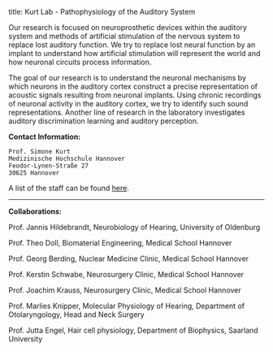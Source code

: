 title: Kurt Lab - Pathophysiology of the Auditory System

Our research is focused on neuroprosthetic devices within the auditory system and methods of artificial stimulation of the nervous system to replace lost auditory function. We try to replace lost neural function by an implant to understand how artificial stimulation will represent the world and how neuronal circuits process information. 

The goal of our research is to understand the neuronal mechanisms by which neurons in the auditory cortex construct a precise representation of acoustic signals resulting from neuronal implants. Using chronic recordings of neuronal activity in the auditory cortex,  we try to identify such sound representations. 
Another line of research in the laboratory investigates auditory discrimination learning and auditory perception.


**Contact Information:**

    Prof. Simone Kurt
    Medizinische Hochschule Hannover
    Feodor-Lynen-Straße 27
    30625 Hannover

A list of the staff can be found [here](http://vianna.de/01_workgroups/kurt/staff.html).

----------------------------------------------------

**Collaborations:**

Prof. Jannis Hildebrandt, Neurobiology of Hearing, University of Oldenburg

Prof. Theo Doll, Biomaterial Engineering, Medical School Hannover

Prof. Georg Berding, Nuclear Medicine Clinic, Medical School Hannover

Prof. Kerstin Schwabe, Neurosurgery Clinic, Medical School Hannover

Prof. Joachim Krauss, Neurosurgery Clinic, Medical School Hannover

Prof. Marlies Knipper, Molecular Physiology of Hearing, Department of Otolaryngology, Head and Neck Surgery

Prof. Jutta Engel, Hair cell physiology, Department of Biophysics, Saarland University
